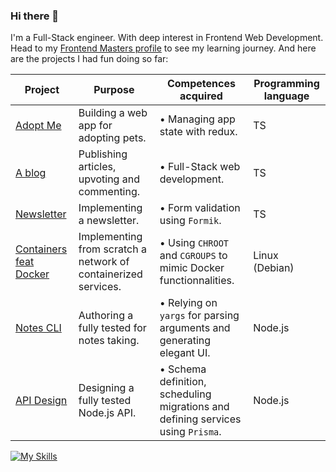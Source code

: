 ### Hi there 👋

I'm a Full-Stack engineer. With deep interest in Frontend Web Development. Head to my [Frontend Masters profile](https://frontendmasters.com/u/salahelfarissi/) to see my learning journey. And here are the projects I had fun doing so far:

| **Project**  | **Purpose** | **Competences acquired** | **Programming language** |
| ------------- | ------------- | ------------- | ------------- |
| [Adopt Me](https://github.com/salahelfarissi/adopt-me)  | Building a web app for adopting pets.  | • Managing app state with redux.  | TS  |
| [A blog](https://github.com/salahelfarissi/my-blog)  | Publishing articles, upvoting and commenting.  | • Full-Stack web development.  | TS  |
| [Newsletter](https://github.com/salahelfarissi/newsletter-formik)  | Implementing a newsletter.  | • Form validation using `Formik`.  | TS  |
| [Containers feat Docker](https://github.com/salahelfarissi/containers-feat-docker)  | Implementing from scratch a network of containerized services.  | • Using `CHROOT` and `CGROUPS` to mimic Docker functionnalities.  | Linux (Debian)  |
| [Notes CLI](https://github.com/salahelfarissi/intro-node) | Authoring a fully tested for notes taking.  | • Relying on `yargs` for parsing arguments and generating elegant UI.  | Node.js  |
| [API Design](https://github.com/salahelfarissi/api-design-nodejs) | Designing a fully tested Node.js API.  | • Schema definition, scheduling migrations and defining services using `Prisma`.  | Node.js  |

[![My Skills](https://skillicons.dev/icons?i=express,react,nextjs)](https://skillicons.dev)
